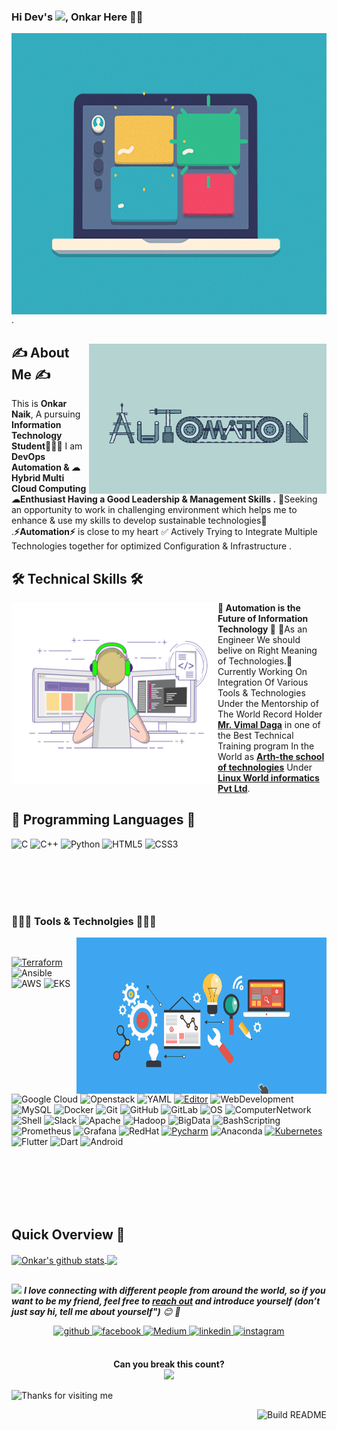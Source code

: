 <!--Header-->
### Hi Dev's <img src="https://github.com/TheDudeThatCode/TheDudeThatCode/blob/master/Assets/Hi.gif" width="29px">, Onkar Here 👨‍🎓
  <div>
  <img align="left" alt="GIF" src="https://raw.githubusercontent.com/Onkar179/Onkar179/main/images/8398c1a2198a65472e1ac361ffab77e3.gif" width="1000" height="450"/>
  
  </div>
  .

<!--About Me-->
<div>
 <p>
  <img width="380" height="240" align='right' src="https://raw.githubusercontent.com/Onkar179/Onkar179/main/images/unnamed.gif"> 
</p>
  


##  ✍ About Me ✍

 
 This is <b> Onkar Naik</b>, A pursuing <b>Information Technology Student</b>👨🏼‍💻 I am <b>DevOps Automation & ☁ Hybrid Multi Cloud Computing ☁Enthusiast Having a Good Leadership & Management Skills .</b> 🤩Seeking an opportunity to work in challenging environment which helps me to enhance & use my skills to develop sustainable technologies🤩 .<b>⚡Automation⚡</b> is close to my heart ✅ Actively Trying to Integrate Multiple Technologies together for optimized Configuration & Infrastructure .


</div>

<!--technical skills-->

## 🛠 Technical Skills 🛠 

<img align='left' src='https://raw.githubusercontent.com/Onkar179/Onkar179/main/images/coding-freak.gif' width="330" height="290" >


💫<b> Automation is the Future of Information Technology </b>💫 🎯As an Engineer We should belive on Right Meaning of Technologies.🎯 Currently Working On Integration Of Various Tools & Technologies Under the Mentorship of The World Record Holder [<b>Mr. Vimal Daga</b>](https://www.linkedin.com/in/vimaldaga/?originalSubdomain=in) in one of the Best Technical Training program In the World as [<b>Arth-the school of technologies</b>](https://rightarth.com/) Under [<b>Linux World informatics Pvt Ltd</b>](https://www.linuxworldindia.org/).

## 💠 Programming Languages 💠

![C](https://img.shields.io/badge/-C-000?&logo=C)
![C++](https://img.shields.io/badge/-C++-00599C?style=flat-square&logo=c)
![Python](https://img.shields.io/badge/-Python-black?style=flat-square&logo=Python)
![HTML5](https://img.shields.io/badge/-HTML5-E34F26?style=flat-square&logo=html5&logoColor=white)
![CSS3](https://img.shields.io/badge/-CSS3-1572B6?style=flat-square&logo=css3)


<!--My Hobbies-->
<div>
<br>
<br>
<br>
<br>
 
<h3 align="left">👨🏼‍💻 Tools & Technolgies 👨🏼‍💻 </h3>

<img align="right" alt="GIF" src="https://raw.githubusercontent.com/Onkar179/Onkar179/main/images/7139c9e132669abc7c8ad116787b638c.gif" width = "400" height="250"/>
<br>
  
  [![Terraform](https://img.shields.io/badge/Automation-Terraform-623ce4?style=flat-square&logo=terraform&logoColor=white)](https://www.terraform.io/)
  ![Ansible](https://img.shields.io/badge/Automation-Ansible-yellow??style=flat-square&logo=ansible&logoColor=white)
![AWS](https://img.shields.io/badge/Cloud-AWS-yellow?style=flat-square&logo=amazon-aws&logoColor=white)
![EKS](https://img.shields.io/badge/EKS-AWS-purple?style=flat-square&logo=amazon-aws&logoColor=white)
![Google Cloud](https://img.shields.io/badge/Google%20Cloud-black?style=flat-square&logo=google-cloud)
![Openstack](https://img.shields.io/badge/-Openstack-yellow?style=flat-square&logo=openstack&logoColor=red)
![YAML](https://img.shields.io/badge/Scripting%20Language%20-YAML-purple?style=flat-square)
[![Editor](https://img.shields.io/badge/Editor-VSCode-blue?style=flat-square&logo=visual-studio-code&logoColor=white)](https://code.visualstudio.com/)
![WebDevelopment ](https://img.shields.io/badge/-Web%20Development-white?style=flat-square)
![MySQL](https://img.shields.io/badge/-MySQL-yellow?style=flat-square&logo=mysql&logoColor=green)
![Docker](https://img.shields.io/badge/-Docker-black?style=flat-square&logo=docker)
![Git](https://img.shields.io/badge/-Git-blue?style=flat-square&logo=git)
![GitHub](https://img.shields.io/badge/-GitHub-181717?style=flat-square&logo=github)
![GitLab](https://img.shields.io/badge/-GitLab-FCA121?style=flat-square&logo=gitlab)
![OS](https://img.shields.io/badge/OS-Linux-informational?style=flat-square&logo=linux&logoColor=white)
![ComputerNetwork](https://img.shields.io/badge/-Computer%20Networking-orange?style=flat-square&logo=network)
![Shell](https://img.shields.io/badge/-Shell-blasck?style=plastic&logo=Shell)
 ![Slack](https://img.shields.io/badge/-Slack-E01563?style=flat-square&logo=Slack&logoColor=white)
 ![Apache](https://img.shields.io/badge/-Apache-D22128?style=flat-square&logo=Apache&logoColor=white)
 ![Hadoop](https://img.shields.io/badge/-Hadoop-blue?style=flat-square&logo=apache-hadoop&logoColor=violet)
 ![BigData](https://img.shields.io/badge/-BigData-purple?style=flat-square)
 ![BashScripting](https://img.shields.io/badge/-BashScripting-blue?style=flat-square)
 ![Prometheus](https://img.shields.io/badge/-Prometheus-000?&logo=Prometheus)
 ![Grafana](https://img.shields.io/badge/-Grafana-000?&logo=Grafana)
 ![RedHat](https://img.shields.io/badge/OS-RedHat--8-red?style=flat-square&logo=redhat8&logoColor=black)
 [![Pycharm](https://img.shields.io/badge/IDE-PyCharm-yellow?style=flat-square&logo=JetBrains)](https://www.jetbrains.com/pycharm/)
 ![Anaconda](https://img.shields.io/badge/Anaconda-Jupyter%20Notebook-purple?style=flat-square&logo=Anaconda)
 [![Kubernetes](https://img.shields.io/badge/-Kubernetes-326CE5?style=flat-square&logo=Kubernetes&logoColor=ffffff)](https://kubernetes.io/)
 ![Flutter](https://img.shields.io/badge/App%20Development%20-Flutter-green??style=flat&logo=flutter)
 ![Dart](https://img.shields.io/badge/Android%20Language%20-Dart-yellow??style=flat&logo=dart&logoColor=yellow)
![Android](https://img.shields.io/badge/-Android-red?logo=android&style=social)&nbsp;&nbsp;

</br>
</br>
</br>
</br>
</br>

</div>
<!--Github Progess bar-->

## Quick Overview 📝
    
<a href="https://github.com/hackcoderr/github-readme-stats">
  <img align="center" src="https://github-readme-stats.anuraghazra1.vercel.app/api?username=Onkar179&show_icons=true&include_all_commits=true&theme=radical" alt="Onkar's github stats" />
</a>
<a href="https://github.com/hackcoderr/github-readme-stats">
 
  <img align="center" src="https://github-readme-stats.anuraghazra1.vercel.app/api/top-langs/?username=Onkar179&layout=compact&theme=radical" />
</a>




<!--footer-->

##
<img src="https://media.giphy.com/media/LnQjpWaON8nhr21vNW/giphy.gif" width="60"> <em><b>I love connecting with different people from around the world, so if you want to be my friend, feel free to [reach out](https://wa.me/+919084369325) and introduce yourself (don’t just say hi, tell me about yourself")</b> 😊 💜</em>


<div align="center">
<a href="https://github.com/hackcoderr" target="_blank">
<img src=https://img.shields.io/badge/github-%2324292e.svg?&style=for-the-badge&logo=github&logoColor=white alt=github style="margin-bottom: 5px;" />
</a>
<a href="https://www.facebook.com/hackcoderr" target="_blank">
<img src=https://img.shields.io/badge/facebook-%232E87FB.svg?&style=for-the-badge&logo=facebook&logoColor=white alt=facebook style="margin-bottom: 5px;" />
</a>
<a href="https://medium.com/@hackcoderr" target="_blank"><img alt="Medium" src="https://img.shields.io/badge/medium-%2312100E.svg?&style=for-the-badge&logo=medium&logoColor=white" />
</a>
<a href="https://linkedin.com/in/hackcoderr" target="_blank">
<img src=https://img.shields.io/badge/linkedin-%231E77B5.svg?&style=for-the-badge&logo=linkedin&logoColor=white alt=linkedin style="margin-bottom: 5px;" />
</a>
<a href="https://instagram.com/hackcoderr" target="_blank">
<img src=https://img.shields.io/badge/instagram-%23000000.svg?&style=for-the-badge&logo=instagram&logoColor=white alt=instagram style="margin-bottom: 5px;" />
</a>  



</div>  
  

<br/>  


<p align="center"> 
 <b> Can you break this count?</b><br>
  <img src="https://profile-counter.glitch.me/hackcoderr/count.svg" />
</p>

   
<img height="120" alt="Thanks for visiting me" width="100%" src="https://raw.githubusercontent.com/BrunnerLivio/brunnerlivio/master/images/marquee.svg" />



<a href="https://github.com/hackcoderr/hackcoderr"><img src="https://github.com/simonw/simonw/workflows/Build%20README/badge.svg" align="right" alt="Build README">



